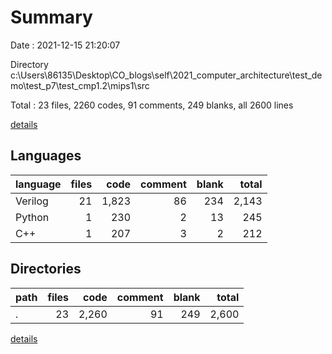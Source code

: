 # Summary

Date : 2021-12-15 21:20:07

Directory c:\Users\86135\Desktop\CO_blogs\self\2021_computer_architecture\test_demo\test_p7\test_cmp1.2\mips1\src

Total : 23 files,  2260 codes, 91 comments, 249 blanks, all 2600 lines

[details](details.md)

## Languages
| language | files | code | comment | blank | total |
| :--- | ---: | ---: | ---: | ---: | ---: |
| Verilog | 21 | 1,823 | 86 | 234 | 2,143 |
| Python | 1 | 230 | 2 | 13 | 245 |
| C++ | 1 | 207 | 3 | 2 | 212 |

## Directories
| path | files | code | comment | blank | total |
| :--- | ---: | ---: | ---: | ---: | ---: |
| . | 23 | 2,260 | 91 | 249 | 2,600 |

[details](details.md)